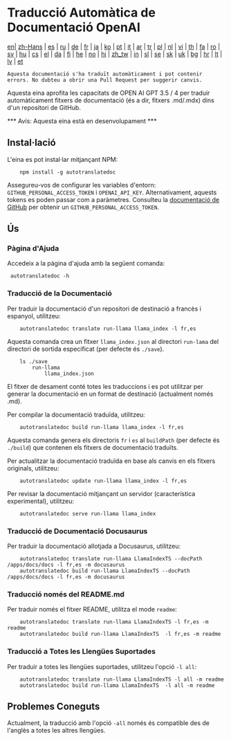 
# Traducció Automàtica de Documentació OpenAI

[en](../README.md)| [zh-Hans](/i18n/README_zh-Hans.md) | [es](/i18n/README_es.md) | [ru](/i18n/README_ru.md) | [de](/i18n/README_de.md) | [fr](/i18n/README_fr.md) | [ja](/i18n/README_ja.md) | [ko](/i18n/README_ko.md) | [pt](/i18n/README_pt.md) | [it](/i18n/README_it.md) | [ar](/i18n/README_ar.md) | [tr](/i18n/README_tr.md) | [pl](/i18n/README_pl.md) | [nl](/i18n/README_nl.md) | [vi](/i18n/README_vi.md) | [th](/i18n/README_th.md) | [fa](/i18n/README_fa.md) | [ro](/i18n/README_ro.md) | [sv](/i18n/README_sv.md) | [hu](/i18n/README_hu.md) | [cs](/i18n/README_cs.md) | [el](/i18n/README_el.md) | [da](/i18n/README_da.md) | [fi](/i18n/README_fi.md) | [he](/i18n/README_he.md) | [no](/i18n/README_no.md) | [hi](/i18n/README_hi.md) | [zh_tw](/i18n/README_zh_tw.md) | [in](/i18n/README_in.md) | [sl](/i18n/README_sl.md) | [se](/i18n/README_se.md) | [sk](/i18n/README_sk.md) | [uk](/i18n/README_uk.md) | [bg](/i18n/README_bg.md) | [hr](/i18n/README_hr.md) | [lt](/i18n/README_lt.md) | [lv](/i18n/README_lv.md) | [et](/i18n/README_et.md) 

```Aquesta documentació s'ha traduït automàticament i pot contenir errors. No dubteu a obrir una Pull Request per suggerir canvis.```


Aquesta eina aprofita les capacitats de OPEN AI GPT 3.5 / 4 per traduir automàticament fitxers de documentació (és a dir, fitxers .md/.mdx) dins d'un repositori de GitHub.

*** Avís: Aquesta eina està en desenvolupament ***


## Instal·lació 

L'eina es pot instal·lar mitjançant NPM:


```
    npm install -g autotranslatedoc
```

Assegureu-vos de configurar les variables d'entorn: `GITHUB_PERSONAL_ACCESS_TOKEN` i `OPENAI_API_KEY`. Alternativament, aquests tokens es poden passar com a paràmetres. Consulteu la [documentació de GitHub](https://docs.github.com/en/github/authenticating-to-github/creating-a-personal-access-token) per obtenir un `GITHUB_PERSONAL_ACCESS_TOKEN`.
## Ús


### Pàgina d'Ajuda
Accedeix a la pàgina d'ajuda amb la següent comanda:
```
 autotranslatedoc -h
```
### Traducció de la Documentació

Per traduir la documentació d'un repositori de destinació a francès i espanyol, utilitzeu:
```
    autotranslatedoc translate run-llama llama_index -l fr,es
```


Aquesta comanda crea un fitxer `llama_index.json` al directori `run-lama` del directori de sortida especificat (per defecte és `./save`).
```
    ls ./save
        run-llama
            llama_index.json 
```
El fitxer de desament conté totes les traduccions i es pot utilitzar per generar la documentació en un format de destinació (actualment només .md).

Per compilar la documentació traduïda, utilitzeu:

```
    autotranslatedoc build run-llama llama_index -l fr,es
```


Aquesta comanda genera els directoris `fr` i `es` al `buildPath` (per defecte és `./build`) que contenen els fitxers de documentació traduïts.

Per actualitzar la documentació traduïda en base als canvis en els fitxers originals, utilitzeu:

```
    autotranslatedoc update run-llama llama_index -l fr,es
```


Per revisar la documentació mitjançant un servidor (característica experimental), utilitzeu:
```
    autotranslatedoc serve run-llama llama_index
```
### Traducció de Documentació Docusaurus

Per traduir la documentació allotjada a Docusaurus, utilitzeu:

```
    autotranslatedoc translate run-llama LlamaIndexTS --docPath /apps/docs/docs -l fr,es -m docusaurus
    autotranslatedoc build run-llama LlamaIndexTS --docPath /apps/docs/docs -l fr,es -m docusaurus
```
### Traducció només del README.md

Per traduir només el fitxer README, utilitza el mode `readme`:

```
    autotranslatedoc translate run-llama LlamaIndexTS -l fr,es -m readme
    autotranslatedoc build run-llama LlamaIndexTS  -l fr,es -m readme
```
### Traducció a Totes les Llengües Suportades

Per traduir a totes les llengües suportades, utilitzeu l'opció `-l all`:

```
    autotranslatedoc translate run-llama LlamaIndexTS -l all -m readme
    autotranslatedoc build run-llama LlamaIndexTS  -l all -m readme
```
## Problemes Coneguts

Actualment, la traducció amb l'opció `-all` només és compatible des de l'anglès a totes les altres llengües.
